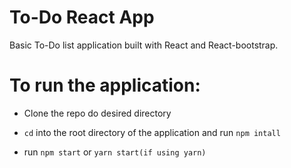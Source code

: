 # To-Do React App

Basic To-Do list application built with React and React-bootstrap.

# To run the application:

- Clone the repo do desired directory

- `cd` into the root directory of the application and run `npm intall`

- run `npm start` or `yarn start(if using yarn)`

